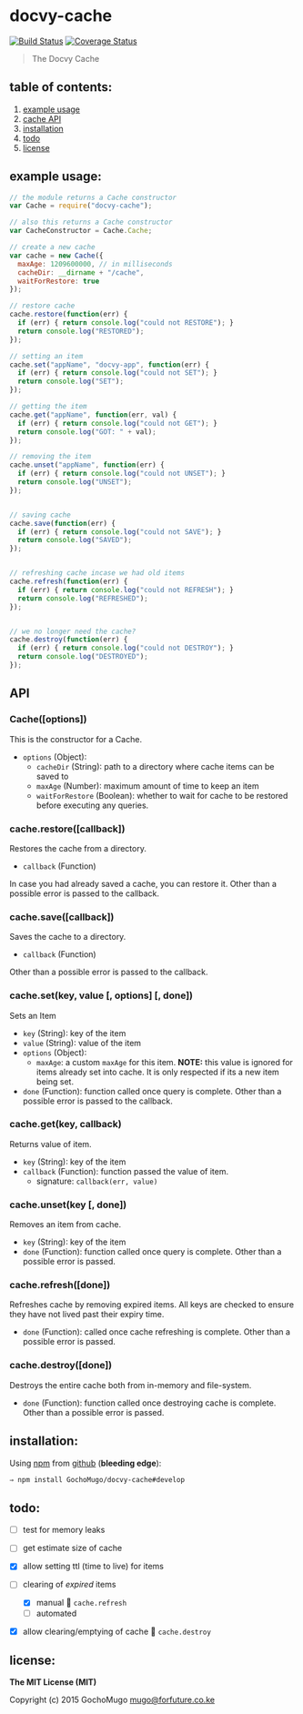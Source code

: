 
# docvy-cache

[![Build Status](https://travis-ci.org/GochoMugo/docvy-cache.svg?branch=develop)](https://travis-ci.org/GochoMugo/docvy-cache) [![Coverage Status](https://coveralls.io/repos/GochoMugo/docvy-cache/badge.svg?branch=develop)](https://coveralls.io/r/GochoMugo/docvy-cache?branch=develop)

> The Docvy Cache


## table of contents:

1. [example usage](#example)
1. [cache API](#api)
1. [installation](#installation)
1. [todo](#todo)
1. [license](#license)


<a name="example"></a>
## example usage:

```js
// the module returns a Cache constructor
var Cache = require("docvy-cache");

// also this returns a Cache constructor
var CacheConstructor = Cache.Cache;

// create a new cache
var cache = new Cache({
  maxAge: 1209600000, // in milliseconds
  cacheDir: __dirname + "/cache",
  waitForRestore: true
});

// restore cache
cache.restore(function(err) {
  if (err) { return console.log("could not RESTORE"); }
  return console.log("RESTORED");
});

// setting an item
cache.set("appName", "docvy-app", function(err) {
  if (err) { return console.log("could not SET"); }
  return console.log("SET");
});

// getting the item
cache.get("appName", function(err, val) {
  if (err) { return console.log("could not GET"); }
  return console.log("GOT: " + val);
});

// removing the item
cache.unset("appName", function(err) {
  if (err) { return console.log("could not UNSET"); }
  return console.log("UNSET");
});


// saving cache
cache.save(function(err) {
  if (err) { return console.log("could not SAVE"); }
  return console.log("SAVED");
});


// refreshing cache incase we had old items
cache.refresh(function(err) {
  if (err) { return console.log("could not REFRESH"); }
  return console.log("REFRESHED");
});


// we no longer need the cache?
cache.destroy(function(err) {
  if (err) { return console.log("could not DESTROY"); }
  return console.log("DESTROYED");
});
```


<a name="api"></a>
## API

### Cache([options])

This is the constructor for a Cache.

* `options` (Object):
  * `cacheDir` (String): path to a directory where cache items can be saved to
  * `maxAge` (Number): maximum amount of time to keep an item
  * `waitForRestore` (Boolean): whether to wait for cache to be restored before executing any queries.


### cache.restore([callback])

Restores the cache from a directory.

* `callback` (Function)

In case you had already saved a cache, you can restore it. Other than a possible error is passed to the callback.


### cache.save([callback])

Saves the cache to a directory.

* `callback` (Function)

Other than a possible error is passed to the callback.


### cache.set(key, value [, options] [, done])

Sets an Item

* `key` (String): key of the item
* `value` (String): value of the item
* `options` (Object):
  * `maxAge`: a custom `maxAge` for this item. **NOTE:** this value is ignored for items already set into cache. It is only respected if its a new item being set.
* `done` (Function): function called once query is complete. Other than a possible error is passed to the callback.


### cache.get(key, callback)

Returns value of item.

* `key` (String): key of the item
* `callback` (Function): function passed the value of item.
  * signature: `callback(err, value)`


### cache.unset(key [, done])

Removes an item from cache.

* `key` (String): key of the item
* `done` (Function): function called once query is complete. Other than a possible error is passed.


### cache.refresh([done])

Refreshes cache by removing expired items. All keys are checked to ensure they have not lived past their expiry time.

* `done` (Function): called once cache refreshing is complete. Other than a possible error is passed.


### cache.destroy([done])

Destroys the entire cache both from in-memory and file-system.

* `done` (Function): function called once destroying cache is complete. Other than a possible error is passed.


<a name="installation"></a>
## installation:

Using [npm][npm] from [github][repo] (**bleeding edge**):

```bash
⇒ npm install GochoMugo/docvy-cache#develop
```


<a name="todo"></a>
## todo:

* [ ] test for memory leaks
* [ ] get estimate size of cache
* [X] allow setting ttl (time to live) for items
* [ ] clearing of *expired* items
  * [X] manual  `cache.refresh`
  * [ ] automated
* [X] allow clearing/emptying of cache  `cache.destroy`


<a name="license"></a>
## license:

__The MIT License (MIT)__

Copyright (c) 2015 GochoMugo <mugo@forfuture.co.ke>


[npm]:https://npmjs.com
[repo]:https://github.com/GochoMugo/docvy-cache
